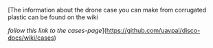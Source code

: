 [The information about the drone case you can make from corrugated plastic can be found on the wiki

*follow this link to the cases-page*](https://github.com/uavpal/disco-docs/wiki/cases)
